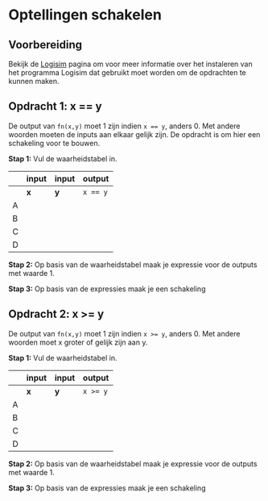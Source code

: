 # Optellingen schakelen

<!-- elektrisch schema, een circuitdiagram of schakelschema -->

## Voorbereiding

Bekijk de [Logisim](/support/logisim) pagina om voor meer informatie over het instaleren van het programma Logisim dat gebruikt moet worden om de opdrachten te kunnen maken.

## Opdracht 1: x == y

De output van `fn(x,y)` moet 1 zijn indien `x == y`, anders 0. Met andere woorden moeten de inputs aan elkaar gelijk zijn. De opdracht is om hier een schakeling voor te bouwen.

**Stap 1:** Vul de waarheidstabel in.

|   |    input   | input | output   |
|---|-------|-------|----------|
|   | **x** | **y** | `x == y` |
| A |    |    |       |
| B |    |    |       |
| C |    |    |       |
| D |    |    |       |

**Stap 2:** Op basis van de waarheidstabel maak je expressie voor de outputs met waarde 1.

**Stap 3:** Op basis van de expressies maak je een schakeling

## Opdracht 2: x >= y

De output van `fn(x,y)` moet 1 zijn indien `x >= y`, anders 0. Met andere woorden moet x groter of gelijk zijn aan y.

**Stap 1:** Vul de waarheidstabel in.

|   |    input   | input | output   |
|---|-------|-------|----------|
|   | **x** | **y** | `x >= y` |
| A |    |    |       |
| B |    |    |       |
| C |    |    |       |
| D |    |    |       |

**Stap 2:** Op basis van de waarheidstabel maak je expressie voor de outputs met waarde 1.

**Stap 3:** Op basis van de expressies maak je een schakeling